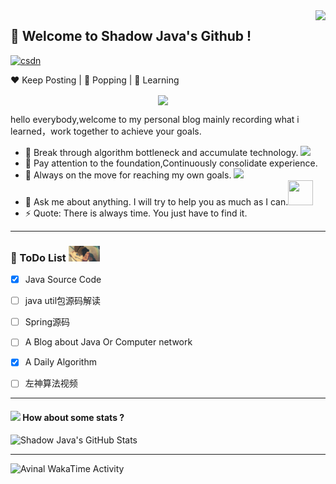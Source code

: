 <img  align='right' height="170" src="https://media.giphy.com/media/15olIOnCASbpS/giphy.gif?raw=true">

## 👋 Welcome to Shadow Java's Github !

[![csdn](https://img.shields.io/badge/-csdn-c14438?style=flat-square&logo=c&logoColor=white)](https://blog.csdn.net/liyuanbo1997)

:heart: Keep Posting | :black_heart: Popping | :blue_heart: Learning

<center>
<img align='center'  src="https://source.unsplash.com/user/erondu/1200x600">
</center>

hello everybody,welcome to my personal blog mainly recording what i learned，work together to achieve your goals.

- 🔭 Break through algorithm bottleneck and accumulate technology. <img src="https://media.giphy.com/media/wHB67Zkr63UP7RWJsj/giphy.gif" width="40">
- 🌱 Pay attention to the foundation,Continuously consolidate experience.
- 👯 Always on the move for reaching my own goals. <img src="https://media.giphy.com/media/WUlplcMpOCEmTGBtBW/giphy.gif" width="30">
- 💬 Ask me about anything. I will try to help you as much as I can.<img src="https://media.giphy.com/media/lT4N7JiPGATIhVwR91/giphy.gif" width="40" height="40">
- ⚡ Quote: There is always time. You just have to find it.

---

### :panda_face: ToDo List  <img src="https://github.com/Shadow-Java/Shadow-Java/blob/main/image/img_rain_1.gif" width="50">

- [X]  Java Source Code

  - [ ]  java util包源码解读
  - [ ]  Spring源码
- [ ]  A Blog about Java Or Computer network
- [X]  A Daily Algorithm
- [ ]  左神算法视频

---

#### <img src="https://media.giphy.com/media/VgCDAzcKvsR6OM0uWg/giphy.gif" width="50"> How about some stats ?

![Shadow Java's GitHub Stats](https://github-readme-stats.vercel.app/api?username=Shadow-Java&&hide==["stars"]&show_icons=true&title_color=fff&icon_color=79ff97&text_color=9f9f9f&bg_color=151515)

---


<img src="https://github.com/Shadow-Java/Shadow-Java/blob/main/image/stat.svg" alt="Avinal WakaTime Activity" align=center/>


